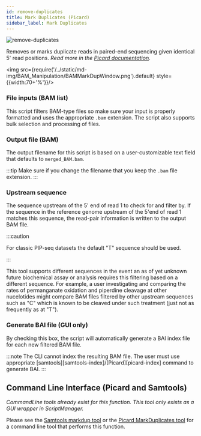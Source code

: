 ```yaml
---
id: remove-duplicates
title: Mark Duplicates (Picard)
sidebar_label: Mark Duplicates
---
```


![remove-duplicates](/../static/icons/BAM_Manipulation/BAMMarkDuplicates_square.svg)

Removes or marks duplicate reads in paired-end sequencing given identical 5' read positions. _Read more in the [Picard documentation][picard-markdup]_.

<img src={require('/../static/md-img/BAM_Manipulation/BAMMarkDupWindow.png').default} style={{width:70+'%'}}/>

### File inputs (BAM list)

This script filters BAM-type files so make sure your input is properly formatted and uses the appropriate `.bam` extension. The script also supports bulk selection and processing of files.

### Output file (BAM)
The output filename for this script is based on a user-customizable text field that defaults to `merged_BAM.bam`.

:::tip
Make sure if you change the filename that you keep the `.bam` file extension.
:::

### Upstream sequence
The sequence upstream of the 5' end of read 1 to check for and filter by. If the sequence in the reference genome upstream of the 5'end of read 1 matches this sequence, the read-pair information is written to the output BAM file.

:::caution

For classic PIP-seq datasets the default "T" sequence should be used.

:::

This tool supports different sequences in the event an as of yet unknown future biochemical assay or analysis requires this filtering based on a different sequence. For example, a user investigating and comparing the rates of permanganate oxidation and piperdine cleavage at other nucelotides might compare BAM files filtered by other upstream sequences such as "C" which is known to be cleaved under such treatment (just not as frequently as at "T").

### Generate BAI file (GUI only)
By checking this box, the script will automatically generate a BAI index file for each new filtered BAM file.

:::note
The CLI cannot index the resulting BAM file. The user must use appropriate [samtools][samtools-index]/[Picard][picard-index] command to generate BAI.
:::


## Command Line Interface (Picard and Samtools)
_CommandLine tools already exist for this function. This tool only exists as a GUI wrapper in ScriptManager._

Please see the [Samtools markdup tool][samtools-markdup] or the [Picard MarkDuplicates tool][picard-markdup] for a command line tool that performs this function.

[samtools-markdup]:http://www.htslib.org/doc/samtools-markdup.html
[picard-markdup]:https://broadinstitute.github.io/picard/command-line-overview.html#MarkDuplicates
